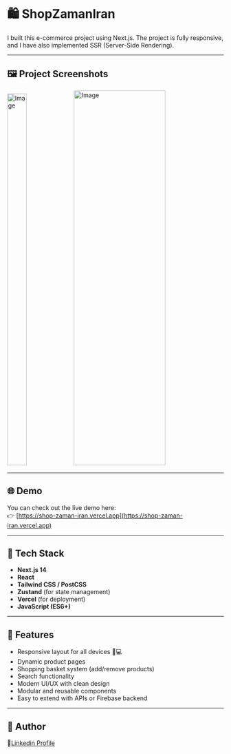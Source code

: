 # 🛍️ ShopZamanIran

I built this e-commerce project using Next.js. The project is fully responsive, and I have also implemented SSR (Server-Side Rendering).

---

## 🖼️ Project Screenshots

<div class="flex width="100%">
   <img width="30%" height="863" alt="Image" src="https://github.com/user-attachments/assets/448da65b-cfd0-453f-9798-351f80277f87" />


   <img width="65%" height="870" alt="Image" src="https://github.com/user-attachments/assets/912d72e0-2f5b-40f3-9a22-c33b57b1d75c" />
</div>




---

## 🌐 Demo

You can check out the live demo here:  
👉 [https://shop-zaman-iran.vercel.app](https://shop-zaman-iran.vercel.app)

---

## 🧠 Tech Stack

- **Next.js 14**
- **React**
- **Tailwind CSS / PostCSS**
- **Zustand** (for state management)
- **Vercel** (for deployment)
- **JavaScript (ES6+)**

---

## 🚀 Features

- Responsive layout for all devices 📱💻  
- Dynamic product pages  
- Shopping basket system (add/remove products)  
- Search functionality  
- Modern UI/UX with clean design  
- Modular and reusable components  
- Easy to extend with APIs or Firebase backend  

---

## 👤 Author

💎[Linkedin Profile](https://www.linkedin.com/hoseinmohammadi-dev)

